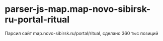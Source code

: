 # parser-js-map.map-novo-sibirsk-ru-portal-ritual
Парсил сайт map.novo-sibirsk.ru/portal/ritual, сделано 360 тыс позиций
